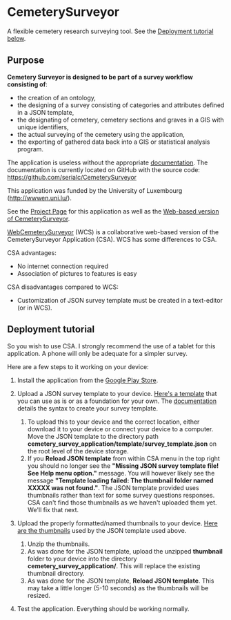 # CemeterySurveyor
A flexible cemetery research surveying tool. See the [Deployment tutorial below](#deployment-tutorial).

## Purpose
**Cemetery Surveyor is designed to be part of a survey workflow consisting of**:
* the creation of an ontology,
* the designing of a survey consisting of categories and attributes defined in a JSON template,
* the designating of cemetery, cemetery sections and graves in a GIS with unique identifiers,
* the actual surveying of the cemetery using the application,
* the exporting of gathered data back into a GIS or statistical analysis program.

The application is useless without the appropriate [documentation](https://raw.githubusercontent.com/serialc/CemeterySurveyor/master/Documentation/documentation.pdf).
The documentation is currently located on GitHub with the source code: https://github.com/serialc/CemeterySurveyor

This application was funded by the University of Luxembourg (http://wwwen.uni.lu/).

See the [Project Page](https://transmortality.uni.lu/Survey-Tool) for this application as well as the [Web-based version of CemeterySurveyor](https://github.com/serialc/WebCemeterySurveyor).

[WebCemeterySurveyor](https://github.com/serialc/WebCemeterySurveyor) (WCS) is a collaborative web-based version of the CemeterySurveyor Application (CSA). WCS has some differences to CSA.

CSA advantages:
* No internet connection required
* Association of pictures to features is easy

CSA disadvantages compared to WCS:
* Customization of JSON survey template must be created in a text-editor (or in WCS).

## Deployment tutorial
So you wish to use CSA. I strongly recommend the use of a tablet for this application. A phone will only be adequate for a simpler survey.

Here are a few steps to it working on your device:

 1. Install the application from the [Google Play Store](https://play.google.com/store/apps/details?id=net.frakturmedia.cemeterysurvey).

 2. Upload a JSON survey template to your device. [Here's a template](https://github.com/serialc/WebCemeterySurveyor/Resources) that you can use as is or as a foundation for your own. The [documentation](https://raw.githubusercontent.com/serialc/CemeterySurveyor/master/Documentation/documentation.pdf) details the syntax to create your survey template.
	 1. To upload this to your device and the correct location, either download it to your device or connect your device to a computer. Move the JSON template to the directory path **cemetery_survey_application/template/survey_template.json** on the root level of the device storage.
	 2. If you **Reload JSON template** from within CSA menu in the top right you should no longer see the **"Missing JSON survey template file! See Help menu option."** message.
	 You will however likely see the message **"Template loading failed: The thumbnail folder named XXXXX was not found."**. The JSON template provided uses thumbnails rather than text for some survey questions responses. CSA can't find those thumbnails as we haven't uploaded them yet. We'll fix that next.
	 
 3. Upload the properly formatted/named thumbnails to your device. [Here are the thumbnails](https://github.com/serialc/WebCemeterySurveyor/Resources) used by the JSON template used above.
	 1. Unzip the thumbnails.
	 2. As was done for the JSON template, upload the unzipped **thumbnail** folder to your device into the directory **cemetery_survey_application/**. This will replace the existing thumbnail directory.
	 3. As was done for the JSON template, **Reload JSON template**. This may take a little longer (5-10 seconds) as the thumbnails will be resized.
 
 4. Test the application. Everything should be working normally.

